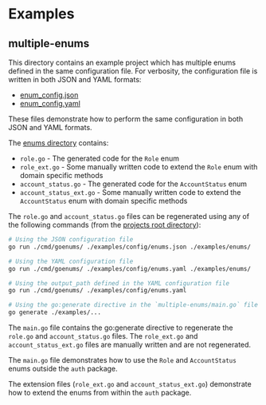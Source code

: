 # Examples

## multiple-enums

This directory contains an example project which has multiple enums defined in the same configuration file. For verbosity, the configuration file is written in both JSON and YAML formats:

- [enum_config.json](./enum_config.json)
- [enum_config.yaml](./enum_config.yaml)

These files demonstrate how to perform the same configuration in both JSON and YAML formats.

The [enums directory](./enums) contains:
- `role.go` - The generated code for the `Role` enum
- `role_ext.go` - Some manually written code to extend the `Role` enum with domain specific methods
- `account_status.go` - The generated code for the `AccountStatus` enum
- `account_status_ext.go` - Some manually written code to extend the `AccountStatus` enum with domain specific methods

The `role.go` and `account_status.go` files can be regenerated using any of the following commands (from the [projects root directory](..)):

```sh
# Using the JSON configuration file
go run ./cmd/goenums/ ./examples/config/enums.json ./examples/enums/

# Using the YAML configuration file
go run ./cmd/goenums/ ./examples/config/enums.yaml ./examples/enums/

# Using the output_path defined in the YAML configuration file
go run ./cmd/goenums/ ./examples/config/enums.yaml

# Using the go:generate directive in the `multiple-enums/main.go` file
go generate ./examples/...
```

The `main.go` file contains the go:generate directive to regenerate the `role.go` and `account_status.go` files. The `role_ext.go` and `account_status_ext.go` files are manually written and are not regenerated.

The `main.go` file demonstrates how to use the `Role` and `AccountStatus` enums outside the `auth` package.

The extension files (`role_ext.go` and `account_status_ext.go`) demonstrate how to extend the enums from within the `auth` package.